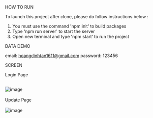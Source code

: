 HOW TO RUN

To launch this project after clone, please do follow instructions below :
1. You must use the command 'npm init' to build packages
2. Type 'npm run server' to start the server
3. Open new terminal and type 'npm start' to run the project


DATA DEMO

email: hoangdinhtan1611@gmail.com password: 123456

SCREEN

Login Page
<br>
<br>

![image](https://user-images.githubusercontent.com/38500698/223657661-8b30f994-c05d-47d5-b4f2-4633521b691a.png)
<br>
<br>
Update Page
<br>
<br>
![image](https://user-images.githubusercontent.com/38500698/223657791-582e10be-6f7f-4160-918d-498bc4fe9ebd.png)
